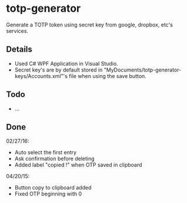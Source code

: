# totp-generator
Generate a TOTP token using secret key from google, dropbox, etc's services.

## Details
- Used C# WPF Application in Visual Studio.
- Secret key's are by default stored in "MyDocuments/totp-generator-keys/Accounts.xml"'s file when using the save button.

## Todo
- ...

## Done

02/27/16:
- Auto select the first entry
- Ask confirmation before deleting
- Added label "copied !" when OTP saved in clipboard

04/20/15:
- Button copy to clipboard added
- Fixed OTP beginning with 0
